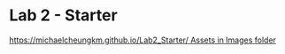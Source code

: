 # Lab 2 - Starter
[https://michaelcheungkm.github.io/Lab2_Starter/
Assets in Images folder
](https://michaelcheungkm.github.io/sp24-cse110-lab3/)
